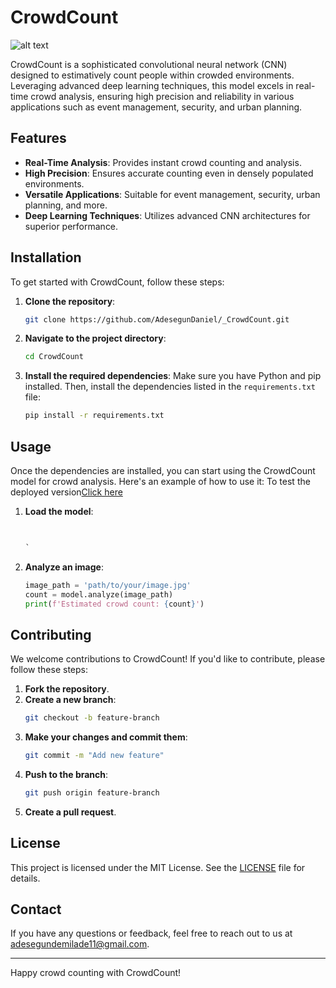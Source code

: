 # CrowdCount

![alt text](Dataset/crowd.png) 


CrowdCount is a sophisticated convolutional neural network (CNN) designed to estimatively count people within crowded environments. Leveraging advanced deep learning techniques, this model excels in real-time crowd analysis, ensuring high precision and reliability in various applications such as event management, security, and urban planning.

## Features

- **Real-Time Analysis**: Provides instant crowd counting and analysis.
- **High Precision**: Ensures accurate counting even in densely populated environments.
- **Versatile Applications**: Suitable for event management, security, urban planning, and more.
- **Deep Learning Techniques**: Utilizes advanced CNN architectures for superior performance.

## Installation

To get started with CrowdCount, follow these steps:

1. **Clone the repository**:
   ```bash
   git clone https://github.com/AdesegunDaniel/_CrowdCount.git
   ```
2. **Navigate to the project directory**:
   ```bash
   cd CrowdCount
   ```
3. **Install the required dependencies**:
   Make sure you have Python and pip installed. Then, install the dependencies listed in the `requirements.txt` file:
   ```bash
   pip install -r requirements.txt
   ```

## Usage

Once the dependencies are installed, you can start using the CrowdCount model for crowd analysis. Here's an example of how to use it:
To test the deployed version<a href="https://dm69rhyrljzl6.cloudfront.net/project.html">Click here</a>
1. **Load the model**:
   ```python
  

   `

2. **Analyze an image**:
   ```python
   image_path = 'path/to/your/image.jpg'
   count = model.analyze(image_path)
   print(f'Estimated crowd count: {count}')
   ```

## Contributing

We welcome contributions to CrowdCount! If you'd like to contribute, please follow these steps:

1. **Fork the repository**.
2. **Create a new branch**:
   ```bash
   git checkout -b feature-branch
   ```
3. **Make your changes and commit them**:
   ```bash
   git commit -m "Add new feature"
   ```
4. **Push to the branch**:
   ```bash
   git push origin feature-branch
   ```
5. **Create a pull request**.

## License

This project is licensed under the MIT License. See the [LICENSE](LICENSE) file for details.

## Contact

If you have any questions or feedback, feel free to reach out to us at [adesegundemilade11@gmail.com](mailto:adesegundemilade11@gmail.com).

---

Happy crowd counting with CrowdCount!

